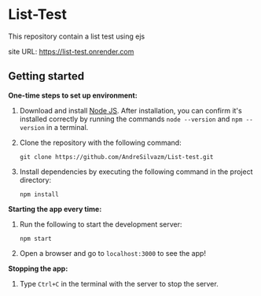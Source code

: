 # List-Test

This repository contain a list test using ejs

site URL: https://list-test.onrender.com

## Getting started

**One-time steps to set up environment:**

1. Download and install [Node JS](https://nodejs.org/). After installation, you can confirm it's installed correctly by running the commands `node --version` and `npm --version` in a terminal.

1. Clone the repository with the following command:

    ```
    git clone https://github.com/AndreSilvazm/List-test.git
    ```

1. Install dependencies by executing the following command in the project directory:

    ```
    npm install
    ```

**Starting the app every time:**

1. Run the following to start the development server:
    ```
    npm start
    ```

1. Open a browser and go to `localhost:3000` to see the app!


**Stopping the app:**
   1. Type `Ctrl+C` in the terminal with the server to stop the server.
